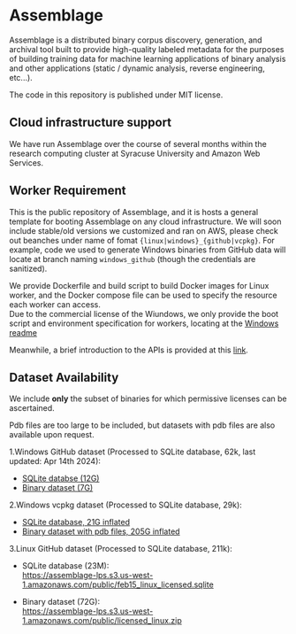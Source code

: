 # Assemblage

Assemblage is a distributed binary corpus discovery, generation, and archival tool built to provide high-quality labeled metadata for the purposes of building training data for machine learning applications of binary analysis and other applications (static / dynamic analysis, reverse engineering, etc...).

The code in this repository is published under MIT license.

## Cloud infrastructure support

We have run Assemblage over the course of several months within the research computing cluster at Syracuse University and Amazon Web Services. 

## Worker Requirement

This is the public repository of Assemblage, and it is hosts a general template for booting Assemblage on any cloud infrastructure. We will soon include stable/old versions we customized and ran on AWS, please check out beanches under name of fomat `{linux|windows}_{github|vcpkg}`. For example, code we used to generate Windows binaries from GitHub data will locate at branch naming `windows_github` (though the credentials are sanitized).

We provide Dockerfile and build script to build Docker images for Linux worker, and the Docker compose file can be used to specify the resource each worker can access.  
Due to the commercial license of the Wiundows, we only provide the boot script and environment specification for workers, locating at the [Windows readme](assemblage/windows/README.md)

Meanwhile, a brief introduction to the APIs is provided at this [link](assemblage/README.md).

## Dataset Availability

We include __only__ the subset of binaries for which permissive licenses can be ascertained. 

Pdb files are too large to be included, but datasets with pdb files are also available upon request.

1.Windows GitHub dataset (Processed to SQLite database, 62k, last updated: Apr 14th 2024):  
*   [SQLite databse (12G)](https://huggingface.co/datasets/changliu8541/Assemblage_PE/resolve/main/winpe.sqlite.zip)
*   [Binary dataset (7G)](https://huggingface.co/datasets/changliu8541/Assemblage_PE/resolve/main/binaries.zip)

2.Windows vcpkg dataset (Processed to SQLite database, 29k):

*   [SQLite database, 21G inflated](https://huggingface.co/datasets/changliu8541/Assemblage_vcpkgDLL/resolve/main/vcpkg.sqlite.tar.gz)
*   [Binary dataset with pdb files, 205G inflated](https://huggingface.co/datasets/changliu8541/Assemblage_vcpkgDLL/resolve/main/vcpkg.tar.xz)

3.Linux GitHub dataset (Processed to SQLite database, 211k):

*   SQLite database (23M):  
https://assemblage-lps.s3.us-west-1.amazonaws.com/public/feb15_linux_licensed.sqlite

*   Binary dataset (72G):  
https://assemblage-lps.s3.us-west-1.amazonaws.com/public/licensed_linux.zip

